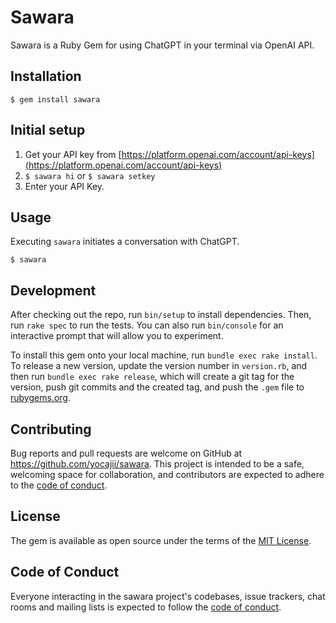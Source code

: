 # Sawara

Sawara is a Ruby Gem for using ChatGPT in your terminal via OpenAI API.

## Installation

    $ gem install sawara

## Initial setup

1. Get your API key from [https://platform.openai.com/account/api-keys](https://platform.openai.com/account/api-keys)
2. `$ sawara hi` or `$ sawara setkey`
3. Enter your API Key.

## Usage

Executing `sawara` initiates a conversation with ChatGPT.
```
$ sawara
```

## Development

After checking out the repo, run `bin/setup` to install dependencies. Then, run `rake spec` to run the tests. You can also run `bin/console` for an interactive prompt that will allow you to experiment.

To install this gem onto your local machine, run `bundle exec rake install`. To release a new version, update the version number in `version.rb`, and then run `bundle exec rake release`, which will create a git tag for the version, push git commits and the created tag, and push the `.gem` file to [rubygems.org](https://rubygems.org).

## Contributing

Bug reports and pull requests are welcome on GitHub at https://github.com/yocajii/sawara. This project is intended to be a safe, welcoming space for collaboration, and contributors are expected to adhere to the [code of conduct](https://github.com/yocajii/sawara/blob/main/CODE_OF_CONDUCT.md).

## License

The gem is available as open source under the terms of the [MIT License](https://opensource.org/licenses/MIT).

## Code of Conduct

Everyone interacting in the sawara project's codebases, issue trackers, chat rooms and mailing lists is expected to follow the [code of conduct](https://github.com/[USERNAME]/sawara/blob/main/CODE_OF_CONDUCT.md).

